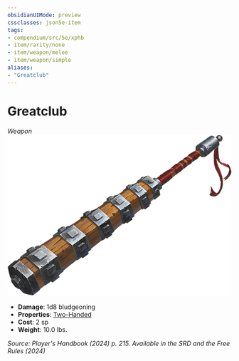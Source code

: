 ```yaml
---
obsidianUIMode: preview
cssclasses: json5e-item
tags:
- compendium/src/5e/xphb
- item/rarity/none
- item/weapon/melee
- item/weapon/simple
aliases: 
- "Greatclub"
---
```

# Greatclub
*Weapon*  
![](/3-Mechanics/CLI/items/img/greatclub.webp#right)

- **Damage**: 1d8 bludgeoning
- **Properties**: [Two-Handed](item-properties.md#Two-Handed)
- **Cost**: 2 sp
- **Weight**: 10.0 lbs.

*Source: Player's Handbook (2024) p. 215. Available in the <span title='Systems Reference Document (5.2)'>SRD</span> and the Free Rules (2024)*